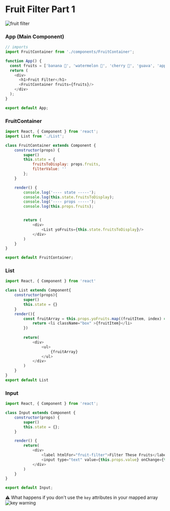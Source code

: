 # Fruit Filter Part 1

![fruit filter](https://media.git.generalassemb.ly/user/24692/files/6c76e480-7767-11eb-924b-1a08f65fe4c6)

### App (Main Component)
```js
// imports
import FruitContainer from './components/FruitContainer';

function App() {
  const fruits = ['banana 🍌', 'watermelon 🍉', 'cherry 🍒', 'guava', 'apple 🍎', 'kiwi 🥝', 'strawberry 🍓', 'mango 🥭', 'pineapple 🍍', 'avocado 🥑'];
  return (
    <div>
      <h1>Fruit Filter</h1>
      <FruitContainer fruits={fruits}/>
    </div>
  );
}

export default App;

```
### FruitContainer
```js
import React, { Component } from 'react';
import List from './List';

class FruitContainer extends Component {
    constructor(props) {
        super()
        this.state = {
            fruitsToDisplay: props.fruits,
            filterValue: ''
        };
    }

    render() {
        console.log('---- state -----');
        console.log(this.state.fruitsToDisplay);
        console.log('---- props -----');
        console.log(this.props.fruits);


        return (
            <div>
                <List yoFruits={this.state.fruitsToDisplay}/>
            </div>
        )
    }
}

export default FruitContainer;
```
### List
```js
import React, { Component } from 'react'

class List extends Component{
    constructor(props){
        super()
        this.state = {}
    }
    render(){
        const fruitArray = this.props.yoFruits.map((fruitItem, index) => {
            return <li className="box" >{fruitItem}</li>
        })
        
        return(
            <div>
                <ul>
                    {fruitArray}
                </ul>
            </div>
        )
    }
}
export default List
```

### Input
```js
import React, { Component } from 'react';

class Input extends Component {
    constructor(props) {
        super()
        this.state = {};
    }

    render() {
        return(
            <div>
                <label htmlFor="fruit-filter">Filter These Fruits</label>
                <input type="text" value={this.props.value} onChange={this.props.onChange} name="fruit-filter"/>
            </div>
        )
    }
}

export default Input;
```

⚠️ What happens if you don't use the `key` attributes in your mapped array
![key warning](https://media.git.generalassemb.ly/user/24692/files/ec507f00-7766-11eb-9fee-09f5fc64e588)
